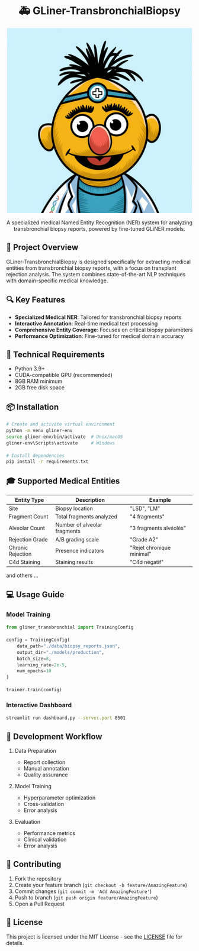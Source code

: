 <div align="center">
  
# 🚑 GLiner-TransbronchialBiopsy

<img src="bert_icon.jpeg" width="500" height="500" alt="Medical NER System">

A specialized medical Named Entity Recognition (NER) system for analyzing transbronchial biopsy reports, powered by fine-tuned GLiNER models.

</div>

## 🎯 Project Overview

GLiner-TransbronchialBiopsy is designed specifically for extracting medical entities from transbronchial biopsy reports, with a focus on transplant rejection analysis. The system combines state-of-the-art NLP techniques with domain-specific medical knowledge.

## 🔍 Key Features

- **Specialized Medical NER**: Tailored for transbronchial biopsy reports
- **Interactive Annotation**: Real-time medical text processing
- **Comprehensive Entity Coverage**: Focuses on critical biopsy parameters
- **Performance Optimization**: Fine-tuned for medical domain accuracy

## 🔧 Technical Requirements

- Python 3.9+
- CUDA-compatible GPU (recommended)
- 8GB RAM minimum
- 2GB free disk space

## 📦 Installation

```bash
# Create and activate virtual environment
python -m venv gliner-env
source gliner-env/bin/activate  # Unix/macOS
gliner-env\Scripts\activate     # Windows

# Install dependencies
pip install -r requirements.txt
```

## 🎓 Supported Medical Entities

| Entity Type | Description | Example |
|------------|-------------|---------|
| Site | Biopsy location | "LSD", "LM" |
| Fragment Count | Total fragments analyzed | "4 fragments" |
| Alveolar Count | Number of alveolar fragments | "3 fragments alvéolés" |
| Rejection Grade | A/B grading scale | "Grade A2" |
| Chronic Rejection | Presence indicators | "Rejet chronique minimal" |
| C4d Staining | Staining results | "C4d négatif" |

and others ...
## 💻 Usage Guide

### Model Training

```python
from gliner_transbronchial import TrainingConfig

config = TrainingConfig(
    data_path="./data/biopsy_reports.json",
    output_dir="./models/production",
    batch_size=8,
    learning_rate=2e-5,
    num_epochs=10
)

trainer.train(config)
```

### Interactive Dashboard

```bash
streamlit run dashboard.py --server.port 8501
```

## 🔄 Development Workflow

1. Data Preparation
   - Report collection
   - Manual annotation
   - Quality assurance

2. Model Training
   - Hyperparameter optimization
   - Cross-validation
   - Error analysis

3. Evaluation
   - Performance metrics
   - Clinical validation
   - Error analysis

## 🤝 Contributing

1. Fork the repository
2. Create your feature branch (`git checkout -b feature/AmazingFeature`)
3. Commit changes (`git commit -m 'Add AmazingFeature'`)
4. Push to branch (`git push origin feature/AmazingFeature`)
5. Open a Pull Request

## 📄 License

This project is licensed under the MIT License - see the [LICENSE](LICENSE) file for details.

